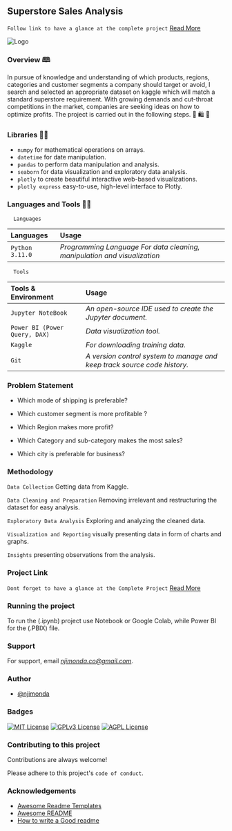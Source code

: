 
## Superstore Sales Analysis




`Follow link to have a glance at the complete project` [Read More](https://medium.com/@njimonda.co/store-sales-analysis-and-forecasting-209dc0372da)

![Logo](https://miro.medium.com/max/640/1*wOIhCFyLFYpUVSHY4MqnMA.gif)


### Overview 🕮

In pursue of knowledge and understanding of which products, regions, categories and customer segments a company should target or avoid, I search and selected an appropriate dataset on kaggle which will match a standard superstore requirement. With growing demands and cut-throat competitions in the market, companies are seeking ideas on how to optimize profits. The project is carried out in the following steps.
🛒 🛍️ 🏪
### Libraries 🐱‍💻

- `numpy` for mathematical operations on arrays.
- `datetime` for date manipulation.
- `pandas` to perform data manipulation and analysis.
- `seaborn` for data visualization and exploratory data analysis.
- `plotly` to create beautiful interactive web-based visualizations.
- `plotly express` easy-to-use, high-level interface to Plotly.
### Languages and Tools 👨‍💻

```http
  Languages
```

|  Languages    | Usage          |
| :------- | :------------------------- |
 | `Python 3.11.0` | *Programming Language For data cleaning, manipulation and visualization* |


```http
  Tools
```

 | Tools & Environment     | Usage                       |
 | :------- | :-------------------------------- |
 | `Jupyter NoteBook` | *An open-source IDE used to create the Jupyter document.*|
 | `Power BI (Power Query, DAX)` | *Data visualization tool.*|
 | `Kaggle` | *For downloading training data.*|
 | `Git` | *A version control system to manage and keep track source code history.*|

### Problem Statement

- Which mode of shipping is preferable?

- Which customer segment is more profitable ?

- Which Region makes more profit?

- Which Category and sub-category makes the most sales?

- Which city is preferable for business?



### Methodology



`Data Collection` Getting data from Kaggle.

`Data Cleaning and Preparation` Removing irrelevant and restructuring the dataset for easy analysis.

`Exploratory Data Analysis` Exploring and analyzing the cleaned data.

`Visualization and Reporting` visually presenting data in form of charts and graphs.

`Insights` presenting observations from the analysis.



### Project Link

`Dont forget to have a glance at the Complete Project` [Read More](https://medium.com/@njimonda.co/store-sales-analysis-and-forecasting-209dc0372da)
### Running the project

To run the (.ipynb) project use Notebook or Google Colab, 
while Power BI for the (.PBIX) file.

### Support

For support, email *njimonda.co@gmail.com*.


### Author

- [@njimonda](https://github.com/njimonda)


### Badges

[![MIT License](https://img.shields.io/badge/License-MIT-green.svg)](https://choosealicense.com/licenses/mit/)
[![GPLv3 License](https://img.shields.io/badge/License-GPL%20v3-yellow.svg)](https://opensource.org/licenses/)
[![AGPL License](https://img.shields.io/badge/license-AGPL-blue.svg)](http://www.gnu.org/licenses/agpl-3.0)


### Contributing to this project

Contributions are always welcome!

Please adhere to this project's `code of conduct`.


### Acknowledgements

 - [Awesome Readme Templates](https://awesomeopensource.com/project/elangosundar/awesome-README-templates)
 - [Awesome README](https://github.com/matiassingers/awesome-readme)
 - [How to write a Good readme](https://bulldogjob.com/news/449-how-to-write-a-good-readme-for-your-github-project)

